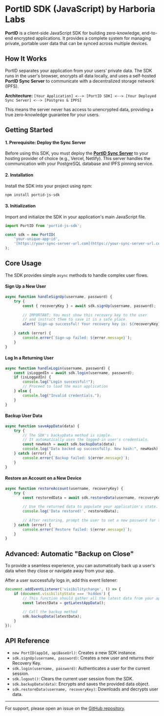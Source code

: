 # PortID SDK (JavaScript) by Harboria Labs

**PortID** is a client-side JavaScript SDK for building zero-knowledge, end-to-end encrypted applications. It provides a complete system for managing private, portable user data that can be synced across multiple devices.

## How It Works

PortID separates your application from your users' private data. The SDK runs in the user's browser, encrypts all data locally, and uses a self-hosted **PortID Sync Server** to communicate with a decentralized storage network (IPFS).

**Architecture:**
`[Your Application] <--> [PortID SDK] <--> [Your Deployed Sync Server] <--> [Postgres & IPFS]`

This means the server never has access to unencrypted data, providing a true zero-knowledge guarantee for your users.

## Getting Started

#### **1. Prerequisite: Deploy the Sync Server**

Before using this SDK, you must deploy the **[PortID Sync Server](https://github.com/Harboria-Labs/PortID)** to your hosting provider of choice (e.g., Vercel, Netlify). This server handles the communication with your PostgreSQL database and IPFS pinning service.

#### **2. Installation**

Install the SDK into your project using npm:

```bash
npm install portid-js-sdk
```

#### **3. Initialization**

Import and initialize the SDK in your application's main JavaScript file.

```javascript
import PortID from 'portid-js-sdk';

const sdk = new PortID(
    'your-unique-app-id',
    '[https://your-sync-server-url.com](https://your-sync-server-url.com)' // The URL of YOUR deployed PortID Sync Server
);
```

## Core Usage

The SDK provides simple `async` methods to handle complex user flows.

#### **Sign Up a New User**

```javascript
async function handleSignUp(username, password) {
    try {
        const { recoveryKey } = await sdk.signUp(username, password);
        
        // IMPORTANT: You must show this recovery key to the user
        // and instruct them to save it in a safe place.
        alert(`Sign-up successful! Your recovery key is: ${recoveryKey}`);
        
    } catch (error) {
        console.error(`Sign-up failed: ${error.message}`);
    }
}
```

#### **Log In a Returning User**

```javascript
async function handleLogin(username, password) {
    const isLoggedIn = await sdk.login(username, password);
    if (isLoggedIn) {
        console.log("Login successful!");
        // Proceed to load the main application
    } else {
        console.log("Invalid credentials.");
    }
}
```

#### **Backup User Data**

```javascript
async function saveAppData(data) {
    try {
        // The SDK's backupData method is simple.
        // It automatically uses the logged-in user's credentials.
        const newHash = await sdk.backupData(data);
        console.log("Data backed up successfully. New hash:", newHash);
    } catch (error) {
        console.error(`Backup failed: ${error.message}`);
    }
}
```

#### **Restore an Account on a New Device**

```javascript
async function restoreAccount(username, recoveryKey) {
    try {
        const restoredData = await sdk.restoreData(username, recoveryKey);
        
        // Use the returned data to populate your application's state.
        console.log('Data restored!', restoredData);
        
        // After restoring, prompt the user to set a new password for the device.
    } catch (error) {
        console.error(`Restore failed: ${error.message}`);
    }
}
```

## Advanced: Automatic "Backup on Close"

To provide a seamless experience, you can automatically back up a user's data when they close or navigate away from your app.

After a user successfully logs in, add this event listener:

```javascript
document.addEventListener('visibilitychange', () => {
    if (document.visibilityState === 'hidden') {
        // This function should gather all the latest data from your app's state
        const latestData = getLatestAppData(); 
        
        // Call the backup method
        sdk.backupData(latestData);
    }
});
```

## API Reference

* `new PortID(appId, apiBaseUrl)`: Creates a new SDK instance.
* `sdk.signUp(username, password)`: Creates a new user and returns their Recovery Key.
* `sdk.login(username, password)`: Authenticates a user for the current session.
* `sdk.logout()`: Clears the current user session from the SDK.
* `sdk.backupData(data)`: Encrypts and saves the provided data object.
* `sdk.restoreData(username, recoveryKey)`: Downloads and decrypts user data.

---

For support, please open an issue on the [GitHub repository](https://github.com/Harboria-Labs/PortID/issues).

